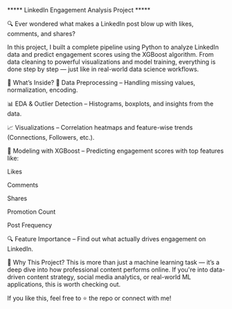 *****  LinkedIn Engagement Analysis Project    *****


🔍 Ever wondered what makes a LinkedIn post blow up with likes, comments, and shares?

In this project, I built a complete pipeline using Python to analyze LinkedIn data and predict engagement scores using the XGBoost algorithm. From data cleaning to powerful visualizations and model training, everything is done step by step — just like in real-world data science workflows.

📌 What’s Inside?
🔧 Data Preprocessing – Handling missing values, normalization, encoding.

📊 EDA & Outlier Detection – Histograms, boxplots, and insights from the data.

📈 Visualizations – Correlation heatmaps and feature-wise trends (Connections, Followers, etc.).

🧠 Modeling with XGBoost – Predicting engagement scores with top features like:

Likes

Comments

Shares

Promotion Count

Post Frequency

🔍 Feature Importance – Find out what actually drives engagement on LinkedIn.

🎯 Why This Project?
This is more than just a machine learning task — it’s a deep dive into how professional content performs online. If you're into data-driven content strategy, social media analytics, or real-world ML applications, this is worth checking out.

If you like this, feel free to ⭐ the repo or connect with me!
